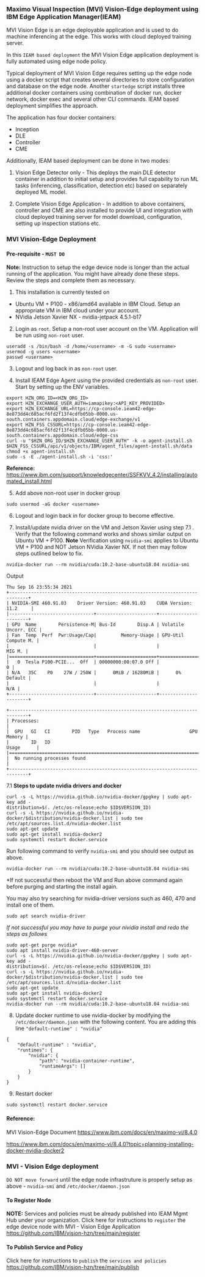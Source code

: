 ### Maximo Visual Inspection (MVI) Vision-Edge deployment using IBM Edge Application Manager(IEAM)

MVI Vision Edge is an edge deployable application and is used to do machine inferencing at the edge. This works with cloud deployed training server.

In this `IEAM based deployment` the MVI Vision Edge application deployment is fully automated using edge node policy.

Typical deployment of MVI Vision Edge requires setting up the edge node using a docker script that creates several directories to store configuration and database on the edge node. Another `startedge` script installs three additional docker containers using combination of docker run, docker network, docker exec and several other CLI commands. IEAM based deployment simplifies the approach.

The application has four docker containers:
- Inception 
- DLE
- Controller
- CME

Additionally, IEAM based deployment can be done in two modes:

1. Vision Edge Detector only - This deploys the main DLE detector container in addition to initial setup and provides full capability to run ML tasks (inferencing, classification, detection etc) based on separately deployed ML model. 

2. Complete Vision Edge Application - In addition to above containers, controller and CME are also installed to provide UI and integration with cloud deployed training server for model download, configuration, setting up inspection stations etc. 

### MVI Vision-Edge Deployment 

#### Pre-requisite - `MUST DO`
**Note:** Instruction to setup the edge device node is longer than the actual running of the application. You might have already done these steps. Review the steps and complete them as necessary.

1. This installation is currently tested on 

- Ubuntu VM + P100 - x86/amd64 available in IBM Cloud. Setup an appropriate VM in IBM cloud under your account.
- NVidia Jetson Xavier NX - nvidia-jetpack 4.5.1-b17

2. Login as `root`. Setup a non-root user account on the VM. Application will be run using `non-root` user. 
```
useradd -s /bin/bash -d /home/<username> -m -G sudo <username>
usermod -g users <username>
passwd <username>
```
3. Logout and log back in as `non-root` user. 

4. Install IEAM Edge Agent using the provided credentials as `non-root` user. Start by setting up the ENV variables. 
```
export HZN_ORG_ID=<HZN_ORG_ID>
export HZN_EXCHANGE_USER_AUTH=iamapikey:<API_KEY_PROVIDED>
export HZN_EXCHANGE_URL=https://cp-console.ieam42-edge-8e873dd4c685acf6fd2f13f4cdfb05bb-0000.us-south.containers.appdomain.cloud/edge-exchange/v1
export HZN_FSS_CSSURL=https://cp-console.ieam42-edge-8e873dd4c685acf6fd2f13f4cdfb05bb-0000.us-south.containers.appdomain.cloud/edge-css
curl -u "$HZN_ORG_ID/$HZN_EXCHANGE_USER_AUTH" -k -o agent-install.sh $HZN_FSS_CSSURL/api/v1/objects/IBM/agent_files/agent-install.sh/data
chmod +x agent-install.sh
sudo -s -E ./agent-install.sh -i 'css:'
```
**Reference:** https://www.ibm.com/support/knowledgecenter/SSFKVV_4.2/installing/automated_install.html

5. Add above non-root user in docker group
```
sudo usermod -aG docker <username>
```
6. Logout and login back in for docker group to become effective.

7. Install/update nvidia driver on the VM and Jetson Xavier using step 7.1 . Verify that the following command works and shows similar output on Ubuntu VM + P100. **Note** Verification using `nvidia-smi` applies to Ubuntu VM + P100 and NOT Jetson NVidia Xavier NX. If not then may follow steps outlined below to fix.
```
nvidia-docker run --rm nvidia/cuda:10.2-base-ubuntu18.04 nvidia-smi
```
Output
```
Thu Sep 16 23:55:34 2021       
+-----------------------------------------------------------------------------+
| NVIDIA-SMI 460.91.03    Driver Version: 460.91.03    CUDA Version: 11.2     |
|-------------------------------+----------------------+----------------------+
| GPU  Name        Persistence-M| Bus-Id        Disp.A | Volatile Uncorr. ECC |
| Fan  Temp  Perf  Pwr:Usage/Cap|         Memory-Usage | GPU-Util  Compute M. |
|                               |                      |               MIG M. |
|===============================+======================+======================|
|   0  Tesla P100-PCIE...  Off  | 00000000:00:07.0 Off |                    0 |
| N/A   35C    P0    27W / 250W |      0MiB / 16280MiB |      0%      Default |
|                               |                      |                  N/A |
+-------------------------------+----------------------+----------------------+
                                                                               
+-----------------------------------------------------------------------------+
| Processes:                                                                  |
|  GPU   GI   CI        PID   Type   Process name                  GPU Memory |
|        ID   ID                                                   Usage      |
|=============================================================================|
|  No running processes found                                                 |
+-----------------------------------------------------------------------------+
```
7.1 **Steps to update nvidia drivers and docker**
```
curl -s -L https://nvidia.github.io/nvidia-docker/gpgkey | sudo apt-key add -
distribution=$(. /etc/os-release;echo $ID$VERSION_ID)
curl -s -L https://nvidia.github.io/nvidia-docker/$distribution/nvidia-docker.list | sudo tee /etc/apt/sources.list.d/nvidia-docker.list
sudo apt-get update
sudo apt-get install nvidia-docker2
sudo systemctl restart docker.service
```
Run following command to verify `nvidia-smi` and you should see output as above. 
```
nvidia-docker run --rm nvidia/cuda:10.2-base-ubuntu18.04 nvidia-smi
```
*If not successful then reboot the VM and Run above command again before purging and starting the install again.

You may also try searching for nvidia-driver versions such as 460, 470 and install one of them.
```
sudo apt search nvidia-driver
```

*If not successful you may have to purge your nividia install and redo the steps as follows*
```
sudo apt-get purge nvidia*
sudo apt install nvidia-driver-460-server
curl -s -L https://nvidia.github.io/nvidia-docker/gpgkey | sudo apt-key add -
distribution=$(. /etc/os-release;echo $ID$VERSION_ID)
curl -s -L https://nvidia.github.io/nvidia-docker/$distribution/nvidia-docker.list | sudo tee /etc/apt/sources.list.d/nvidia-docker.list
sudo apt-get update
sudo apt-get install nvidia-docker2
sudo systemctl restart docker.service
nvidia-docker run --rm nvidia/cuda:10.2-base-ubuntu18.04 nvidia-smi
```
8. Update docker runtime to use nvidia-docker by modifying the `/etc/docker/daemon.json` with the following content. You are adding this line `"default-runtime" : "nvidia"`
```
{
    "default-runtime" : "nvidia",
    "runtimes": {
        "nvidia": {
            "path": "nvidia-container-runtime",
            "runtimeArgs": []
        }
    }
}
```
9. Restart docker
```
sudo systemctl restart docker.service
```

#### Reference:
MVI Vision-Edge Document 
https://www.ibm.com/docs/en/maximo-vi/8.4.0

https://www.ibm.com/docs/en/maximo-vi/8.4.0?topic=planning-installing-docker-nvidia-docker2 

### MVI - Vision Edge deployment
`DO NOT move forward` until the edge node infrastruture is properly setup as above - `nvidia-smi` and `/etc/docker/daemon.json`

#### To Register Node
**NOTE:** Services and policies must be already published into IEAM Mgmt Hub under your organization. Click here for instructions to `register` the edge device node with MVI - Vision Edge Application
https://github.com/IBM/vision-hzn/tree/main/register

#### To Publish Service and Policy
Click here for instructions to `publish` the `services and policies`
https://github.com/IBM/vision-hzn/tree/main/publish


